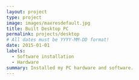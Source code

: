 ```yaml
---
layout: project
type: project
image: images/maxresdefault.jpg
title: Built Desktop PC
permalink: projects/desktop
# All dates must be YYYY-MM-DD format!
date: 2015-01-01
labels:
  - Software installation
  - Hardware
summary: Installed my PC hardware and software.
---
```




